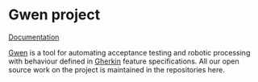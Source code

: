 Gwen project
============

[Documentation](https://gweninterpreter.org/docs)

[Gwen](https://gweninterpreter.org/) is a tool for automating acceptance testing and robotic processing with behaviour defined in [Gherkin](https://cucumber.io/docs/gherkin/reference/) feature specifications. All our open source work on the project is maintained in the repositories here.

